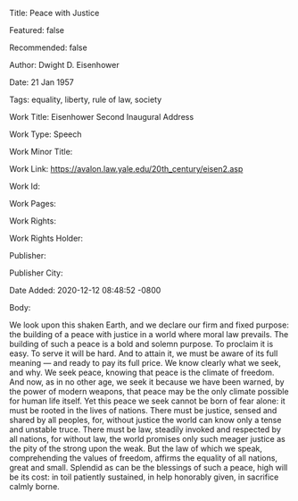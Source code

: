 Title: Peace with Justice

Featured: false

Recommended: false

Author: Dwight D. Eisenhower

Date: 21 Jan 1957

Tags: equality, liberty, rule of law, society

Work Title: Eisenhower Second Inaugural Address

Work Type: Speech

Work Minor Title:  

Work Link: https://avalon.law.yale.edu/20th_century/eisen2.asp

Work Id:  

Work Pages:  

Work Rights:  

Work Rights Holder:  

Publisher:  

Publisher City:  

Date Added: 2020-12-12 08:48:52 -0800

Body:

We look upon this shaken Earth, and we declare our firm and fixed purpose: the building of a peace with justice in a world where moral law prevails. The building of such a peace is a bold and solemn purpose. To proclaim it is easy. To serve it will be hard. And to attain it, we must be aware of its full meaning — and ready to pay its full price. We know clearly what we seek, and why. We seek peace, knowing that peace is the climate of freedom. And now, as in no other age, we seek it because we have been warned, by the power of modern weapons, that peace may be the only climate possible for human life itself. Yet this peace we seek cannot be born of fear alone: it must be rooted in the lives of nations. There must be justice, sensed and shared by all peoples, for, without justice the world can know only a tense and unstable truce. There must be law, steadily invoked and respected by all nations, for without law, the world promises only such meager justice as the pity of the strong upon the weak. But the law of which we speak, comprehending the values of freedom, affirms the equality of all nations, great and small. Splendid as can be the blessings of such a peace, high will be its cost: in toil patiently sustained, in help honorably given, in sacrifice calmly borne.



